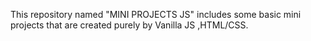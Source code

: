 This repository named "MINI PROJECTS JS" includes 
some basic mini projects that are created purely by Vanilla JS ,HTML/CSS.
